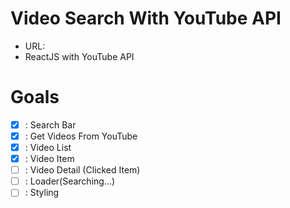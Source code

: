 # Video Search With YouTube API

- URL:
- ReactJS with YouTube API

# Goals

- [x] : Search Bar
- [x] : Get Videos From YouTube
- [x] : Video List
- [x] : Video Item
- [ ] : Video Detail (Clicked Item)
- [ ] : Loader(Searching...)
- [ ] : Styling
